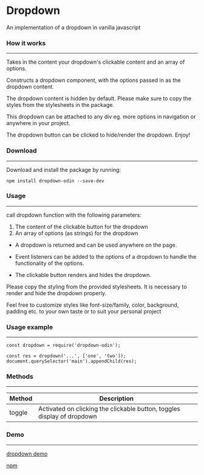 # Dropdown
An implementation of a dropdown in vanilla javascript

### How it works

---
Takes in the content your dropdown's clickable content and an array of options.

Constructs a dropdown component, with the options passed in as the dropdown content.

The dropdown content is hidden by default. Please make sure to copy the styles from the stylesheets in the package.

This dropdown can be attached to any div eg. more options in navigation or anywhere in your project.

The dropdown button can be clicked to hide/render the dropdown.
Enjoy!

### Download

---
Download and install the package by running:

    npm install dropdown-odin --save-dev
    
### Usage

---
call dropdown function with the following parameters:

1. The content of the clickable button for the dropdown
2. An array of options (as strings) for the dropdown

- A dropdown is returned and can be used anywhere on the page.

- Event listeners can be added to the options of a dropdown to handle the functionality of the options.

- The clickable button renders and hides the dropdown.

Please copy the styling from the provided stylesheets. It is necessary to render and hide the dropdown properly.

Feel free to customize styles like font-size/family, color, background, 
padding etc. to your own taste or to suit your personal project


### Usage example

---
    const dropdown = require('dropdown-odin');

    const res = dropdown('...', ['one', 'two']);
    document.querySelector('main').appendChild(res);

### Methods

---
|Method|Description|
|----|----|
|toggle|Activated on clicking the clickable button, toggles display of dropdown

### Demo

---

[dropdown demo](https://github.com/CodeSurfer3022/demo-dropdown)

[npm](https://www.npmjs.com/package/dropdown-odin)